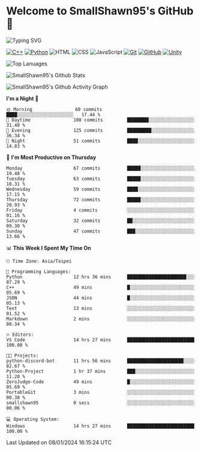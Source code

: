 # Welcome to SmallShawn95's GitHub 👋

![Typing SVG](https://readme-typing-svg.demolab.com/?lines=print("Hello,+world");cout+>>+"Hello,+world!";console.log("Hello,+world!")&center=true&size=22)

<!--
![GitHub User's Stars](https://img.shields.io/github/stars/smallshawn95?color=orange&label=Stars&labelColor=yellow)
![GitHub Followers](https://img.shields.io/github/followers/smallshawn95?color=orange&label=Followers&labelColor=FFDBAC)
-->

<!-- https://shields.io/, https://simpleicons.org/ -->
[![C++](https://img.shields.io/badge/-C++-00599C?style=flat-square&logo=cplusplus)](https://cplusplus.com/)
[![Python](https://img.shields.io/badge/-Python-3776AB?style=flat-square&logo=python&logoColor=ffffff)](https://www.python.org/)
![HTML](https://img.shields.io/badge/-HTML-E34F26?style=flat-square&logo=html5&logoColor=ffffff)
![CSS](https://img.shields.io/badge/-CSS-1572B6?style=flat-square&logo=css3)
![JavaScript](https://img.shields.io/badge/-JavaScript-F7DF1E?style=flat-square&logo=javascript&logoColor=ffffff)
[![Git](https://img.shields.io/badge/-Git-f05032?style=flat-square&logo=git&logoColor=ffffff)](https://git-scm.com/)
[![GitHub](https://img.shields.io/badge/-GitHub-181717?style=flat-square&logo=github)](https://github.com/)
[![Unity](https://img.shields.io/badge/-Unity-000000?style=flat-square&logo=unity)](https://unity.com/)

![Top Lanuages](https://github-readme-stats.vercel.app/api/top-langs/?username=smallshawn95&theme=holi&layout=donut&size_weight=0.5&count_weight=0.5&exclude_repo=smallshawn95.github.io)

![SmallShawn95's Github Stats](https://github-readme-stats.vercel.app/api?username=smallshawn95&theme=holi&show_icons=true)

![SmallShawn95's Github Activity Graph](https://github-readme-activity-graph.vercel.app/graph?username=smallshawn95&theme=tokyo-night)

<!-- ![SmallShawn95's WakaTime Stats](https://github-readme-stats.vercel.app/api/wakatime?username=smallshawn95) -->
<!-- ![Repositorie Card](https://github-readme-stats.vercel.app/api/pin/?username=smallshawn95&repo=Python-Discord-Bot-Course&theme=holi) -->
<!-- ![Repositorie Card](https://github-readme-stats.vercel.app/api/pin/?username=smallshawn95&repo=ZeroJudge-Code&theme=holi) -->

<!--START_SECTION:waka-->
**I'm a Night 🦉** 

```text
🌞 Morning                60 commits          ████░░░░░░░░░░░░░░░░░░░░░   17.44 % 
🌆 Daytime                108 commits         ████████░░░░░░░░░░░░░░░░░   31.40 % 
🌃 Evening                125 commits         █████████░░░░░░░░░░░░░░░░   36.34 % 
🌙 Night                  51 commits          ████░░░░░░░░░░░░░░░░░░░░░   14.83 % 
```
📅 **I'm Most Productive on Thursday** 

```text
Monday                   67 commits          █████░░░░░░░░░░░░░░░░░░░░   19.48 % 
Tuesday                  63 commits          █████░░░░░░░░░░░░░░░░░░░░   18.31 % 
Wednesday                59 commits          ████░░░░░░░░░░░░░░░░░░░░░   17.15 % 
Thursday                 72 commits          █████░░░░░░░░░░░░░░░░░░░░   20.93 % 
Friday                   4 commits           ░░░░░░░░░░░░░░░░░░░░░░░░░   01.16 % 
Saturday                 32 commits          ██░░░░░░░░░░░░░░░░░░░░░░░   09.30 % 
Sunday                   47 commits          ███░░░░░░░░░░░░░░░░░░░░░░   13.66 % 
```


📊 **This Week I Spent My Time On** 

```text
🕑︎ Time Zone: Asia/Taipei

💬 Programming Languages: 
Python                   12 hrs 36 mins      ██████████████████████░░░   87.29 % 
C++                      49 mins             █░░░░░░░░░░░░░░░░░░░░░░░░   05.69 % 
JSON                     44 mins             █░░░░░░░░░░░░░░░░░░░░░░░░   05.13 % 
Text                     13 mins             ░░░░░░░░░░░░░░░░░░░░░░░░░   01.52 % 
Markdown                 2 mins              ░░░░░░░░░░░░░░░░░░░░░░░░░   00.34 % 

🔥 Editors: 
VS Code                  14 hrs 27 mins      █████████████████████████   100.00 % 

🐱‍💻 Projects: 
python-discord-bot       11 hrs 56 mins      █████████████████████░░░░   82.67 % 
Python-Project           1 hr 37 mins        ███░░░░░░░░░░░░░░░░░░░░░░   11.20 % 
ZeroJudge-Code           49 mins             █░░░░░░░░░░░░░░░░░░░░░░░░   05.69 % 
PortableGit              3 mins              ░░░░░░░░░░░░░░░░░░░░░░░░░   00.38 % 
smallshawn95             0 secs              ░░░░░░░░░░░░░░░░░░░░░░░░░   00.06 % 

💻 Operating System: 
Windows                  14 hrs 27 mins      █████████████████████████   100.00 % 
```


 Last Updated on 08/01/2024 16:15:24 UTC
<!--END_SECTION:waka-->

<!--
**smallshawn95/smallshawn95** is a ✨ _special_ ✨ repository because its `README.md` (this file) appears on your GitHub profile.

- 🔭 I’m currently working on ...
- 🌱 I’m currently learning ...
- 👯 I’m looking to collaborate on ...
- 🤔 I’m looking for help with ...
- 💬 Ask me about ...
- 📫 How to reach me: ...
- 😄 Pronouns: ...
- ⚡ Fun fact: ...
-->
